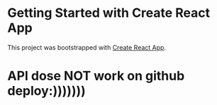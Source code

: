 # Getting Started with Create React App

This project was bootstrapped with [Create React App](https://github.com/facebook/create-react-app).

# API dose NOT work on github deploy:)))))))
